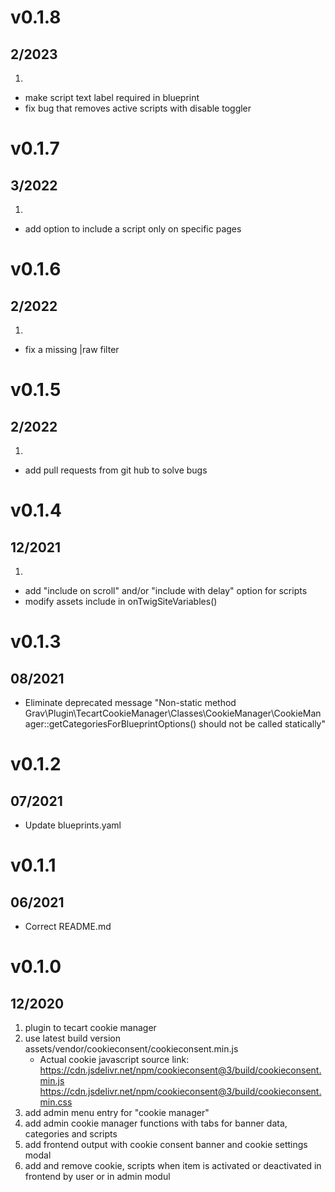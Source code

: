 # v0.1.8
## 2/2023
1. [](#improved)
* make script text label required in blueprint
* fix bug that removes active scripts with disable toggler

# v0.1.7
## 3/2022
1. [](#new)
* add option to include a script only on specific pages

# v0.1.6
## 2/2022
1. [](#new)
* fix a missing |raw filter

# v0.1.5
## 2/2022
1. [](#new)
* add pull requests from git hub to solve bugs

# v0.1.4
##  12/2021
1. [](#new)
* add "include on scroll" and/or "include with delay" option for scripts
* modify assets include in onTwigSiteVariables()

# v0.1.3
##  08/2021
[](#improved)
* Eliminate deprecated message  "Non-static method Grav\Plugin\TecartCookieManager\Classes\CookieManager\CookieManager::getCategoriesForBlueprintOptions() should not be called statically"

# v0.1.2
##  07/2021
[](#improved)
* Update blueprints.yaml

# v0.1.1
##  06/2021
[](#improved)
* Correct README.md

# v0.1.0
##  12/2020

1. plugin to tecart cookie manager
2. use latest build version assets/vendor/cookieconsent/cookieconsent.min.js
   * Actual cookie javascript source link:
     https://cdn.jsdelivr.net/npm/cookieconsent@3/build/cookieconsent.min.js
     https://cdn.jsdelivr.net/npm/cookieconsent@3/build/cookieconsent.min.css
3. add admin menu entry for "cookie manager"
4. add admin cookie manager functions with tabs for banner data, categories and scripts
5. add frontend output with cookie consent banner and cookie settings modal
6. add and remove cookie, scripts when item is activated or deactivated in frontend by user or  in admin modul



